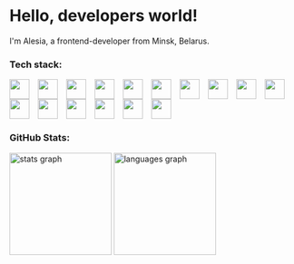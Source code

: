 # Hello, developers world!

I'm Alesia, a frontend-developer from Minsk, Belarus. 

### Tech stack:

<div style="display: flex; flex-wrap: wrap;">
  <img src="https://cdn.jsdelivr.net/gh/devicons/devicon@latest/icons/html5/html5-original.svg" style="height: 35px; margin-right: 15px"/> 
  <img src="https://cdn.jsdelivr.net/gh/devicons/devicon@latest/icons/css3/css3-original.svg" style="height: 35px; margin-right: 15px"/> 
  <img src="https://cdn.jsdelivr.net/gh/devicons/devicon@latest/icons/javascript/javascript-original.svg" style="height: 35px; margin-right: 15px"/> 
  <img src="https://cdn.jsdelivr.net/gh/devicons/devicon@latest/icons/java/java-original.svg" style="height: 35px; margin-right: 15px"/> 
  <img src="https://cdn.jsdelivr.net/gh/devicons/devicon@latest/icons/python/python-original.svg" style="height: 35px; margin-right: 15px"/>
  <img src="https://cdn.jsdelivr.net/gh/devicons/devicon@latest/icons/cplusplus/cplusplus-original.svg" style="height: 35px; margin-right: 15px"/>
  <img src="https://cdn.jsdelivr.net/gh/devicons/devicon@latest/icons/spring/spring-original.svg" style="height: 35px; margin-right: 15px"/>
  <img src="https://cdn.jsdelivr.net/gh/devicons/devicon@latest/icons/hibernate/hibernate-original.svg" style="height: 35px; margin-right: 15px"/>
  <img src="https://cdn.jsdelivr.net/gh/devicons/devicon@latest/icons/mysql/mysql-original.svg" style="height: 35px; margin-right: 15px"/>
  <img src="https://cdn.jsdelivr.net/gh/devicons/devicon@latest/icons/vscode/vscode-original.svg" style="height: 35px; margin-right: 15px"/>
  <img src="https://cdn.jsdelivr.net/gh/devicons/devicon@latest/icons/visualstudio/visualstudio-original.svg" style="height: 35px; margin-right: 15px"/>
  <img src="https://cdn.jsdelivr.net/gh/devicons/devicon@latest/icons/intellij/intellij-original.svg" style="height: 35px; margin-right: 15px"/>
  <img src="https://cdn.jsdelivr.net/gh/devicons/devicon@latest/icons/windows8/windows8-original.svg" style="height: 35px; margin-right: 15px"/>
  <img src="https://cdn.jsdelivr.net/gh/devicons/devicon@latest/icons/linux/linux-original.svg" style="height: 35px; margin-right: 15px"/>
  <img src="https://cdn.jsdelivr.net/gh/devicons/devicon@latest/icons/git/git-original.svg" style="height: 35px; margin-right: 15px"/>
  <img src="https://cdn.jsdelivr.net/gh/devicons/devicon@latest/icons/github/github-original.svg" style="height: 35px; margin-right: 15px"/>
</div>



### GitHub Stats:

<div align="left">
  <img src="https://github-readme-stats.vercel.app/api?username=EBaBoBa537&hide_title=false&hide_rank=false&show_icons=true&include_all_commits=true&count_private=true&disable_animations=false&theme=ayu-mirage&locale=en&hide_border=false&order=1" height="180" alt="stats graph"  />
  <img src="https://github-readme-stats.vercel.app/api/top-langs?username=EBaBoBa537&locale=en&hide_title=false&layout=compact&card_width=320&langs_count=5&theme=ayu-mirage&hide_border=false&order=2" height="180" alt="languages graph"  />
</div>


